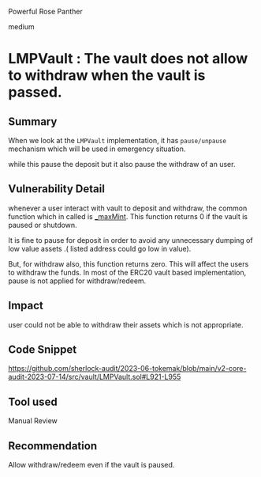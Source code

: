 Powerful Rose Panther

medium

# LMPVault : The vault does not allow to withdraw when the vault is passed.
## Summary

When we look at the `LMPVault` implementation, it has `pause/unpause` mechanism which will be used in emergency situation.

while this pause the deposit but it also pause the withdraw of an user.

## Vulnerability Detail

whenever a user interact with vault to deposit and withdraw, the common function which in called is [_maxMint](https://github.com/sherlock-audit/2023-06-tokemak/blob/main/v2-core-audit-2023-07-14/src/vault/LMPVault.sol#L921). This function returns 0 if the vault is paused or shutdown.

It is fine to pause for deposit in order to avoid any unnecessary dumping of low value assets .( listed address could go low in value).

But, for withdraw also, this function returns zero. This will affect the users to withdraw the funds. In most of the ERC20 vault based implementation, pause is not applied for withdraw/redeem.

## Impact

user could not be able to withdraw their assets which is not appropriate.

## Code Snippet

https://github.com/sherlock-audit/2023-06-tokemak/blob/main/v2-core-audit-2023-07-14/src/vault/LMPVault.sol#L921-L955

## Tool used

Manual Review

## Recommendation

Allow withdraw/redeem even if the vault is paused.
